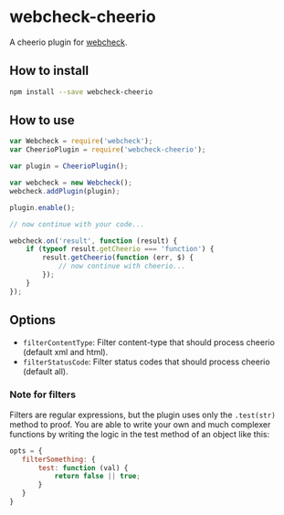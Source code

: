 # webcheck-cheerio
A cheerio plugin for [webcheck](https://github.com/atd-schubert/node-webcheck).

## How to install

```bash
npm install --save webcheck-cheerio
```

## How to use

```js
var Webcheck = require('webcheck');
var CheerioPlugin = require('webcheck-cheerio');

var plugin = CheerioPlugin();

var webcheck = new Webcheck();
webcheck.addPlugin(plugin);

plugin.enable();

// now continue with your code...

webcheck.on('result', function (result) {
    if (typeof result.getCheerio === 'function') {
        result.getCheerio(function (err, $) {
            // now continue with cheerio...
        });
    }
});

```

## Options

- `filterContentType`: Filter content-type that should process cheerio (default xml and html).
- `filterStatusCode`: Filter status codes that should process cheerio (default all).

### Note for filters

Filters are regular expressions, but the plugin uses only the `.test(str)` method to proof. You are able to write
your own and much complexer functions by writing the logic in the test method of an object like this:

```js
opts = {
   filterSomething: {
       test: function (val) {
           return false || true;
       }
   }
}
```
